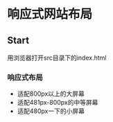 响应式网站布局
===============
Start
---------------
用浏览器打开src目录下的index.html

### 响应式布局
* 适配800px以上的大屏幕
* 适配481px-800px的中等屏幕
* 适配480px一下的小屏幕
